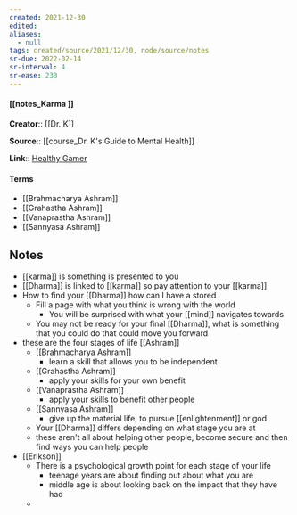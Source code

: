 ```yaml
---
created: 2021-12-30 
edited: 
aliases:
  - null
tags: created/source/2021/12/30, node/source/notes
sr-due: 2022-02-14
sr-interval: 4
sr-ease: 230
---
```


#### [[notes_Karma ]]
**Creator**:: [[Dr. K]]
 
**Source**:: [[course_Dr. K's Guide to Mental Health]]

**Link**:: [Healthy Gamer](https://coaching.healthygamer.gg/guide/lessons/karma)

#### Terms
- [[Brahmacharya Ashram]]
- [[Grahastha Ashram]]
- [[Vanaprastha Ashram]]
- [[Sannyasa Ashram]]

## Notes
- [[karma]] is something is presented to you
- [[Dharma]] is linked to [[karma]] so pay attention to your [[karma]] 
- How to find your [[Dharma]] how can I have a stored
	- Fill a page with what you think is wrong with the world
		- You will be surprised with what your [[mind]] navigates towards
	- You may not be ready for your final [[Dharma]], what is something that you could do that could move you forward
- these are the four stages of life [[Ashram]]
	- [[Brahmacharya Ashram]]
		- learn a skill that allows you to be independent
	- [[Grahastha Ashram]]
		- apply your skills for your own benefit
	- [[Vanaprastha Ashram]]
		- apply your skills to benefit other people
	- [[Sannyasa Ashram]]
		- give up the material life, to pursue [[enlightenment]] or god
	- Your [[Dharma]] differs depending on what stage you are at 
	- these aren't all about helping other people, become secure and then find ways you can help people
-  [[Erikson]]
	- There is a psychological growth point for each stage of your life
		- teenage years are about finding out about what you are 
		- middle age is about looking back on the impact that they have had
	- 
